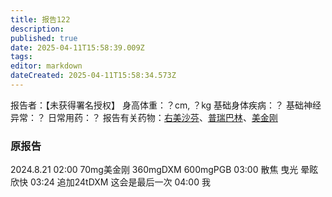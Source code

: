 ```yaml
---
title: 报告122
description: 
published: true
date: 2025-04-11T15:58:39.009Z
tags: 
editor: markdown
dateCreated: 2025-04-11T15:58:34.573Z
---
```


﻿报告者：【未获得署名授权】
身高体重：？cm, ？kg
基础身体疾病：？
基础神经异常：？
日常用药：？
报告有关药物：[右美沙芬](/drug/DXM/)、[普瑞巴林](/PR80/)、[美金刚](/MMT/)

### 原报告
2024.8.21
02:00 70mg美金刚 360mgDXM 600mgPGB
03:00 散焦 曳光 晕眩 欣快
03:24 追加24tDXM 这会是最后一次
04:00 我